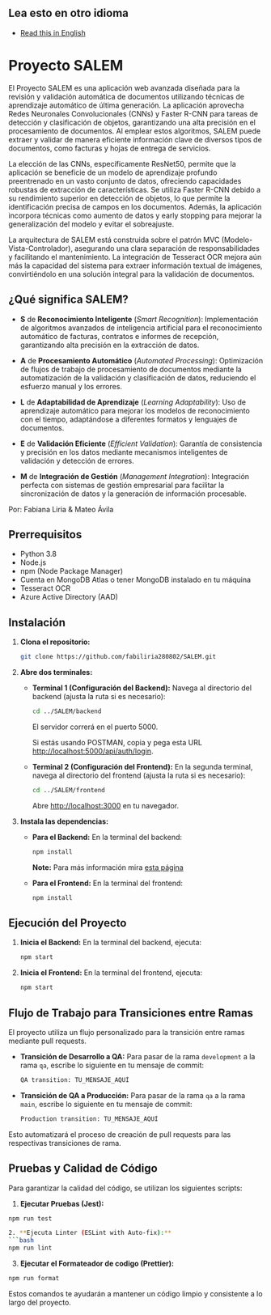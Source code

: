 ## Lea esto en otro idioma
- [Read this in English](README.md)

# Proyecto SALEM
El Proyecto SALEM es una aplicación web avanzada diseñada para la revisión y validación automática de documentos utilizando técnicas de aprendizaje automático de última generación. La aplicación aprovecha Redes Neuronales Convolucionales (CNNs) y Faster R-CNN para tareas de detección y clasificación de objetos, garantizando una alta precisión en el procesamiento de documentos. Al emplear estos algoritmos, SALEM puede extraer y validar de manera eficiente información clave de diversos tipos de documentos, como facturas y hojas de entrega de servicios.

La elección de las CNNs, específicamente ResNet50, permite que la aplicación se beneficie de un modelo de aprendizaje profundo preentrenado en un vasto conjunto de datos, ofreciendo capacidades robustas de extracción de características. Se utiliza Faster R-CNN debido a su rendimiento superior en detección de objetos, lo que permite la identificación precisa de campos en los documentos. Además, la aplicación incorpora técnicas como aumento de datos y early stopping para mejorar la generalización del modelo y evitar el sobreajuste.

La arquitectura de SALEM está construida sobre el patrón MVC (Modelo-Vista-Controlador), asegurando una clara separación de responsabilidades y facilitando el mantenimiento. La integración de Tesseract OCR mejora aún más la capacidad del sistema para extraer información textual de imágenes, convirtiéndolo en una solución integral para la validación de documentos.

## ¿Qué significa SALEM?

- **S** de **Reconocimiento Inteligente** (*Smart Recognition*): Implementación de algoritmos avanzados de inteligencia artificial para el reconocimiento automático de facturas, contratos e informes de recepción, garantizando alta precisión en la extracción de datos.

- **A** de **Procesamiento Automático** (*Automated Processing*): Optimización de flujos de trabajo de procesamiento de documentos mediante la automatización de la validación y clasificación de datos, reduciendo el esfuerzo manual y los errores.

- **L** de **Adaptabilidad de Aprendizaje** (*Learning Adaptability*): Uso de aprendizaje automático para mejorar los modelos de reconocimiento con el tiempo, adaptándose a diferentes formatos y lenguajes de documentos.

- **E** de **Validación Eficiente** (*Efficient Validation*): Garantía de consistencia y precisión en los datos mediante mecanismos inteligentes de validación y detección de errores.

- **M** de **Integración de Gestión** (*Management Integration*): Integración perfecta con sistemas de gestión empresarial para facilitar la sincronización de datos y la generación de información procesable.

Por: Fabiana Liria & Mateo Ávila

## Prerrequisitos
- Python 3.8
- Node.js
- npm (Node Package Manager)
- Cuenta en MongoDB Atlas o tener MongoDB instalado en tu máquina
- Tesseract OCR
- Azure Active Directory (AAD)

## Instalación

1. **Clona el repositorio:**
    ```bash
    git clone https://github.com/fabiliria280802/SALEM.git
    ```

2. **Abre dos terminales:**

    - **Terminal 1 (Configuración del Backend):**
      Navega al directorio del backend (ajusta la ruta si es necesario):
      ```bash
      cd ../SALEM/backend
      ```
        El servidor correrá en el puerto 5000.

      Si estás usando POSTMAN, copia y pega esta URL [http://localhost:5000/api/auth/login](http://localhost:5000/api/auth/login).

    - **Terminal 2 (Configuración del Frontend):**
      En la segunda terminal, navega al directorio del frontend (ajusta la ruta si es necesario):
      ```bash
      cd ../SALEM/frontend
      ```
        Abre [http://localhost:3000](http://localhost:3000) en tu navegador.

3. **Instala las dependencias:**

    - **Para el Backend:**
      En la terminal del backend:
      ```bash
      npm install
      ```

        **Note:** Para más información mira [esta página](https://github.com/fabiliria280802/SALEM/blob/BRANCH/backend/backend/Readme-backend-esp.md)

    - **Para el Frontend:**
      En la terminal del frontend:
      ```bash
      npm install
      ```

## Ejecución del Proyecto

1. **Inicia el Backend:**
    En la terminal del backend, ejecuta:
    ```bash
    npm start
    ```

2. **Inicia el Frontend:**
    En la terminal del frontend, ejecuta:
    ```bash
    npm start
    ```

## Flujo de Trabajo para Transiciones entre Ramas

El proyecto utiliza un flujo personalizado para la transición entre ramas mediante pull requests.

- **Transición de Desarrollo a QA:**
  Para pasar de la rama `development` a la rama `qa`, escribe lo siguiente en tu mensaje de commit:
    ```bash
    QA transition: TU_MENSAJE_AQUÍ
    ```

- **Transición de QA a Producción:**
  Para pasar de la rama `qa` a la rama `main`, escribe lo siguiente en tu mensaje de commit:
    ```bash
    Production transition: TU_MENSAJE_AQUÍ
    ```

Esto automatizará el proceso de creación de pull requests para las respectivas transiciones de rama.

## Pruebas y Calidad de Código

Para garantizar la calidad del código, se utilizan los siguientes scripts:

1. **Ejecutar Pruebas (Jest):**
  ```bash
  npm run test

2. **Ejecuta Linter (ESLint with Auto-fix):**
  ```bash
  npm run lint
  ```

3. **Ejecutar el Formateador de codigo (Prettier):**
  ```bash
  npm run format
  ```

Estos comandos te ayudarán a mantener un código limpio y consistente a lo largo del proyecto.